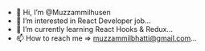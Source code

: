 - 👋 Hi, I’m @Muzzammilhusen
- 👀 I’m interested in React Developer job...
- 🌱 I’m currently learning React Hooks & Redux...
- 📫 How to reach me => muzzammilbhatti@gmail.com...

<!---
Muzzammilhusen/Muzzammilhusen is a ✨ special ✨ repository because its `README.md` (this file) appears on your GitHub profile.
You can click the Preview link to take a look at your changes.
--->
